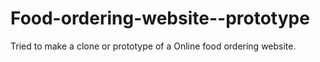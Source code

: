 # Food-ordering-website--prototype
Tried to make a clone or prototype of a Online food ordering website.
